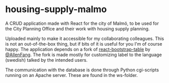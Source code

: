# housing-supply-malmo
A CRUD application made with React for the city of Malmö, to be used for the City Planning Office and their work with housing supply planning.

Uploaded mainly to make it accessible for my collaborating colleagues. This is not an out-of-the-box thing, but if bits of it is useful for you I'm of course happy.
The application depends on a fork of [react-bootstrap-table](https://github.com/peterahlstrom/react-bootstrap-table) by [@AllenFang](https://github.com/AllenFang). The fork is made mostly for customizing label to the language (swedish) talked by the intended users.

The communication with the database is done through Python cgi-scripts running on an Apache server. These are found in the ws-folder.

